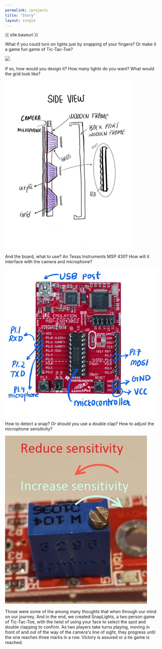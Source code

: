 ```yaml
---
permalink: /project/
title: "Story"
layout: single
---
```

{{ site.baseurl }}

What if you could turn on lights just by snapping of your fingers? Or make it a game fun game of Tic-Tac-Toe?

![]({{site.baseurl}}/assets/img/front_view.jpg)

If so, how would you design it? How many lights do you want? What would the grid look like?

![](/assets/img/back_view.jpg)

And the board, what to use? An Texas Instruments MSP 430? How will it interface with the camera and microphone?

![](/assets/img/msp_board.jpg)

How to detect a snap? Or should you use a double clap? How to adjust the microphone sensitivity?

![](/assets/img/digital_mic.jpg)

Those were some of the among many thoughts that when through our mind on our journey. And in the end, we created  SnapLights, a two person game of Tic-Tac-Toe, with the twist of using your face to select the spot and double clapping to confirm. As two players take turns playing, moving in front of and out of the way of the camera's line of sight, they progress until the one reaches three marks in a row. Victory is assured or a tie game is reached.